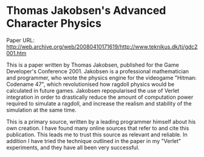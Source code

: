 Thomas Jakobsen's Advanced Character Physics
===

Paper URL: http://web.archive.org/web/20080410171619/http://www.teknikus.dk/tj/gdc2001.htm

This is a paper written by Thomas Jakobsen, published for the Game Developer's
Conference 2001. Jakobsen is a professional mathematician and programmer, who
wrote the physics engine for the videogame "Hitman: Codename 47", which
revolutionised how ragdoll physics would be calculated in future games.
Jakobsen repopularised the use of Verlet integration in order to drastically
reduce the amount of computation power required to simulate a ragdoll, and
increase the realism and stability of the simulation at the same time.

This is a primary source, written by a leading programmer himself about his own
creation. I have found many online sources that refer to and cite this
publication. This leads me to trust this source as relevant and reliable. In
addition I have tried the technique outlined in the paper in my "Verlet"
experiments, and they have all been very successful.

<!-- vim: set tw=79: -->

